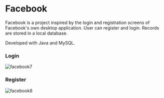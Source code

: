 # Facebook

Facebook is a project inspired by the login and registration screens of Facebook's own desktop application. User can register and login. Records are stored in a local database.

Developed with Java and MySQL.

<h3>Login</h3>

![facebook7](https://user-images.githubusercontent.com/110068135/194708813-207998b7-70fa-4bf2-bfdf-f2d672d6ce1d.png)

<h3>Register</h3>

![facebook8](https://user-images.githubusercontent.com/110068135/194708819-268e71ba-7f58-4f29-be98-df9ae0dd3433.png)
